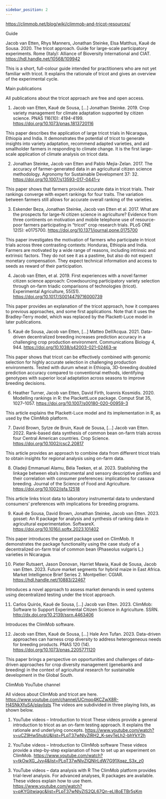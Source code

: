 ```yaml
---
sidebar_position: 2
---
```


https://climmob.net/blog/wiki/climmob-and-tricot-resources/

Guide

Jacob van Etten, Rhys Manners, Jonathan Steinke, Elsa Matthus, Kauê de Sousa. 2020. The tricot approach. Guide for large-scale participatory experiments. Rome (Italy): Alliance of Bioversity International and CIAT. https://hdl.handle.net/10568/109942

This is a short, full-colour guide intended for practitioners who are not yet familiar with tricot. It explains the rationale of tricot and gives an overview of the experimental cycle.


Main publications

All publications about the tricot approach are free and open access.

1. Jacob van Etten, Kauê de Sousa, […] Jonathan Steinke. 2019. Crop variety management for climate adaptation supported by citizen science. PNAS 116(10): 4194-4199. https://doi.org/10.1073/pnas.1813720116

This paper describes the application of large tricot trials in Nicaragua, Ethiopia and India. It demonstrates the potential of tricot to generate insights into variety adaptation, recommend adapted varieties, and aid smallholder farmers in responding to climate change. It is the first large-scale application of climate analysis on tricot data.

2. Jonathan Steinke, Jacob van Etten and Pablo Mejía-Zelan. 2017. The accuracy of farmer-generated data in an agricultural citizen science methodology. Agronomy for Sustainable Development 37: 32. https://doi.org/10.1007/s13593-017-0441-y

This paper shows that farmers provide accurate data in tricot trials. Their rankings converge with expert rankings for four traits. The variation between farmers still allows for accurate overall ranking of the varieties.

3. Eskender Beza, Jonathan Steinke, Jacob van Etten et al. 2017. What are the prospects for large-N citizen science in agriculture? Evidence from three continents on motivation and mobile telephone use of resource-poor farmers participating in “tricot” crop research trials. PLoS ONE 12(5): e0175700. https://doi.org/10.1371/journal.pone.0175700

This paper investigates the motivation of farmers who participate in tricot trials across three contrasting contexts: Honduras, Ethiopia and India. Farmers are motivated by a wide range of reasons, including intrinsic and extrinsic factors. They do not see it as a pastime, but also do not expect monetary compensation. They expect technical information and access to seeds as reward of their participation.

4. Jacob van Etten, et al. 2019. First experiences with a novel farmer citizen science approach: Crowdsourcing participatory variety selection through on-farm triadic comparisons of technologies (tricot). Experimental Agriculture, 55(S1). https://doi.org/10.1017/S0014479716000739

This paper provides an explanation of the tricot approach, how it compares to previous approaches, and some first applications. Note that it uses the Bradley-Terry model, which was replaced by the Plackett-Luce model in later publications.

5. Kauê de Sousa, Jacob van Etten, […] Matteo Dell’Acqua. 2021. Data-driven decentralized breeding increases prediction accuracy in a challenging crop production environment. Communications Biology 4, 944. https://doi.org/10.1038/s42003-021-02463-w

This paper shows that tricot can be effectively combined with genomic selection for highly accurate selection in challenging production environments. Tested with durum wheat in Ethiopia, 3D-breeding doubled prediction accuracy compared to conventional methods, identifying genotypes with superior local adaptation across seasons to improve breeding decisions.

6. Heather Turner, Jacob van Etten, David Firth, Ioannis Kosmidis. 2020. Modelling rankings in R: the PlackettLuce package. Comput Stat 35, 1027–1057. https://doi.org/10.1007/s00180-020-00959-3

This article explains the Plackett-Luce model and its implementation in R, as used by the ClimMob platform.

7. David Brown, Sytze de Bruin, Kauê de Sousa, […] Jacob van Etten. 2022. Rank-based data synthesis of common bean on-farm trials across four Central American countries. Crop Science. https://doi.org/10.1002/csc2.20817

This article provides an approach to combine data from different tricot trials to obtain insights for regional analysis using on-farm data.

8. Oladeji Emmanuel Alamu, Béla Teeken, et al. 2023. Stablishing the linkage between eba’s instrumental and sensory descriptive profiles and their correlation with consumer preferences: implications for cassava breeding. Journal of the Science of Food and Agriculture. https://doi.org/10.1002/jsfa.12518

This article links tricot data to laboratory instrumental data to understand consumers’ preferences with implications for breeding programs.

9. Kauê de Sousa, David Brown, Jonathan Steinke, Jacob van Etten. 2023. gosset: An R package for analysis and synthesis of ranking data in agricultural experimentation. SoftwareX. https://doi.org/10.1016/j.softx.2023.101402

This paper introduces the gosset package used on ClimMob. It demonstrates the package functionality using the case study of a decentralized on-farm trial of common bean (Phaseolus vulgaris L.) varieties in Nicaragua.

10. Pieter Rutsaert, Jason Donovan, Harriet Mawia, Kauê de Sousa, Jacob van Etten. 2023. Future market segments for hybrid maize in East Africa. Market Intelligence Brief Series 2. Montpellier: CGIAR. https://hdl.handle.net/10883/22467

Introduces a novel approach to assess market demands in seed systems using decentralized testing under the tricot approach.

11. Carlos Quirós, Kauê de Sousa, […] Jacob van Etten. 2023. ClimMob: Software to Support Experimental Citizen Science in Agriculture. SSRN. http://dx.doi.org/10.2139/ssrn.4463406

Introduces the ClimMob software.

12. Jacob van Etten, Kauê de Sousa, […] Hale Ann Tufan. 2023. Data-driven approaches can harness crop diversity to address heterogeneous needs for breeding products. PNAS 120 (14). https://doi.org/10.1073/pnas.2205771120

This paper brings a perspective on opportunities and challenges of data-driven approaches for crop diversity management (genebanks and breeding) in the context of agricultural research for sustainable development in the Global South.

ClimMob YouTube channel

All videos about ClimMob and tricot are here.
https://www.youtube.com/channel/UCmqo4KCZwX8R-H4SNkXfuSA/playlists
The videos are subdivided in three playing lists, as shown below.

1. YouTube videos – Introduction to tricot
These videos provide a general introduction to tricot as an on-farm testing approach. It explains the rationale and underlying concepts.
https://www.youtube.com/watch?v=uCZ9Hw5hubU&list=PLpT37wNlyZlRH2_K-sevTeLh2-bhYkY2h

2. YouTube videos – Introduction to ClimMob software
These videos provide a step-by-step explanation of how to set up an experiment on ClimMob.
https://www.youtube.com/watch?v=tkOwXG_Jyy4&list=PLpT37wNlyZlQNIrLdW7G91Xqaz_S3x_z0

3. YouTube videos – data analysis with R
The ClimMob platform provides trial-level analysis. For advanced analyses, R packages are available. These videos explain how to use them.
https://www.youtube.com/watch?v=pKYGjtwjagc&list=PLpT37wNlyZlS2QL67Qn-eLI8oETBr5sKm